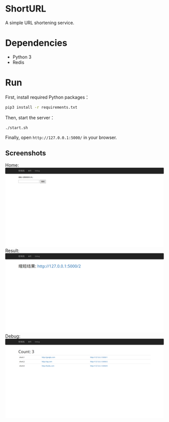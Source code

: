 
# ShortURL

A simple URL shortening service.

# Dependencies

- Python 3
- Redis

# Run

First, install required Python packages：

```sh
pip3 install -r requirements.txt
```

Then, start the server：

```sh
./start.sh
```

Finally, open `http://127.0.0.1:5000/` in your browser.

## Screenshots

Home:
![](https://raw.githubusercontent.com/zlsun/screenshots/master/shorturl/1.png)
Result:
![](https://raw.githubusercontent.com/zlsun/screenshots/master/shorturl/2.png)
Debug:
![](https://raw.githubusercontent.com/zlsun/screenshots/master/shorturl/3.png)

